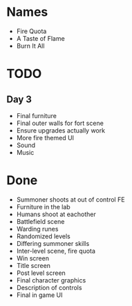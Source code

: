 # Names
- Fire Quota
- A Taste of Flame
- Burn It All

# TODO

## Day 3
- Final furniture
- Final outer walls for fort scene
- Ensure upgrades actually work
- More fire themed UI
- Sound
- Music

# Done
- Summoner shoots at out of control FE
- Furniture in the lab
- Humans shoot at eachother
- Battlefield scene
- Warding runes
- Randomized levels
- Differing summoner skills
- Inter-level scene, fire quota
- Win screen
- Title screen
- Post level screen
- Final character graphics
- Description of controls
- Final in game UI